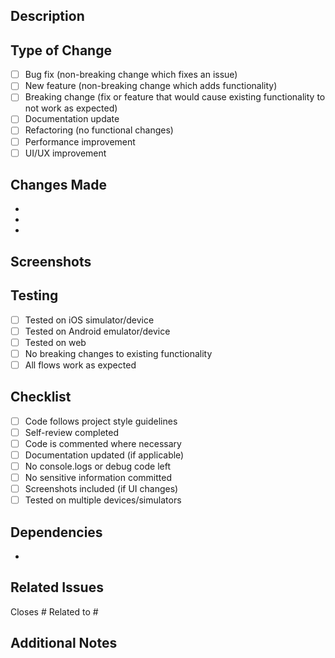 ## Description

<!-- Describe what this PR changes and why -->

## Type of Change

<!-- Select all that apply -->

- [ ] Bug fix (non-breaking change which fixes an issue)
- [ ] New feature (non-breaking change which adds functionality)
- [ ] Breaking change (fix or feature that would cause existing functionality to not work as expected)
- [ ] Documentation update
- [ ] Refactoring (no functional changes)
- [ ] Performance improvement
- [ ] UI/UX improvement

## Changes Made

<!-- List the specific changes in this PR -->

- 
- 
- 

## Screenshots

<!-- Include screenshots for UI changes (if applicable) -->

<!-- Before | After -->
<!-- | | -->

## Testing

<!-- Describe how you tested your changes -->

- [ ] Tested on iOS simulator/device
- [ ] Tested on Android emulator/device
- [ ] Tested on web
- [ ] No breaking changes to existing functionality
- [ ] All flows work as expected

## Checklist

<!-- Mark all that apply -->

- [ ] Code follows project style guidelines
- [ ] Self-review completed
- [ ] Code is commented where necessary
- [ ] Documentation updated (if applicable)
- [ ] No console.logs or debug code left
- [ ] No sensitive information committed
- [ ] Screenshots included (if UI changes)
- [ ] Tested on multiple devices/simulators

## Dependencies

<!-- List any new dependencies or changes to dependencies -->

- 

## Related Issues

<!-- Link any related issues -->

Closes #
Related to #

## Additional Notes

<!-- Any additional information, screenshots, or context -->

